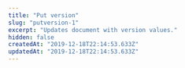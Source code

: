 ```yaml
---
title: "Put version"
slug: "putversion-1"
excerpt: "Updates document with version values."
hidden: false
createdAt: "2019-12-18T22:14:53.633Z"
updatedAt: "2019-12-18T22:14:53.633Z"
---
```

